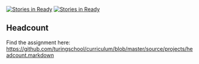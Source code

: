[![Stories in Ready](https://badge.waffle.io/hectorhuertas/headcount.png?label=ready&title=Ready)](https://waffle.io/hectorhuertas/headcount)
[![Stories in Ready](https://badge.waffle.io/hectorhuertas/headcount.png?label=ready&title=Ready)](https://waffle.io/hectorhuertas/headcount)
## Headcount

Find the assignment here: https://github.com/turingschool/curriculum/blob/master/source/projects/headcount.markdown
